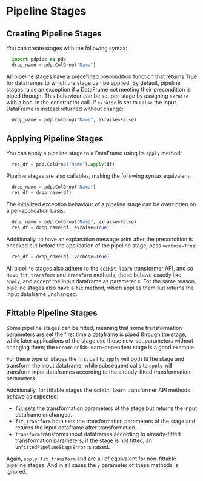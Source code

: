 # Pipeline Stages

## Creating Pipeline Stages

You can create stages with the following syntax:

```python
  import pdpipe as pdp
  drop_name = pdp.ColDrop("Name")
```

All pipeline stages have a predefined precondition function that returns True for dataframes to which the stage can be applied. By default, pipeline stages raise an exception if a DataFrame not meeting their precondition is piped through. This behaviour can be set per-stage by assigning `exraise` with a bool in the constructor call. If `exraise` is set to `False` the input DataFrame is instead returned without change:

```python
  drop_name = pdp.ColDrop("Name", exraise=False)
```


## Applying Pipeline Stages

You can apply a pipeline stage to a DataFrame using its `apply` method:

```python
  res_df = pdp.ColDrop("Name").apply(df)
```

Pipeline stages are also callables, making the following syntax equivalent:

```python
  drop_name = pdp.ColDrop("Name")
  res_df = drop_name(df)
```

The initialized exception behaviour of a pipeline stage can be overridden on a per-application basis:

```python
  drop_name = pdp.ColDrop("Name", exraise=False)
  res_df = drop_name(df, exraise=True)
```

Additionally, to have an explanation message print after the precondition is checked but before the application of the pipeline stage, pass `verbose=True`:

```python
  res_df = drop_name(df, verbose=True)
```

All pipeline stages also adhere to the `scikit-learn` transformer API, and so have `fit_transform` and `transform` methods; these behave exactly like `apply`, and accept the input dataframe as parameter `X`. For the same reason, pipeline stages also have a `fit` method, which applies them but returns the input dataframe unchanged.


## Fittable Pipeline Stages

Some pipeline stages can be fitted, meaning that some transformation parameters are set the first time a dataframe is piped through the stage, while later applications of the stage use these now-set parameters without changing them; the `Encode` scikit-learn-dependent stage is a good example.

For these type of stages the first call to `apply` will both fit the stage and transform the input dataframe, while subsequent calls to `apply` will transform input dataframes according to the already-fitted transformation parameters.

Additionally, for fittable stages the `scikit-learn` transformer API methods behave as expected:

* `fit` sets the transformation parameters of the stage but returns the input dataframe unchanged.
* `fit_transform` both sets the transformation parameters of the stage and returns the input dataframe after transformation.
* `transform` transforms input dataframes according to already-fitted transformation parameters; if the stage is not fitted, an `UnfittedPipelineStageError` is raised.

Again, `apply`, `fit_transform` and  are all of equivalent for non-fittable pipeline stages. And in all cases the `y` parameter of these methods is ignored.
